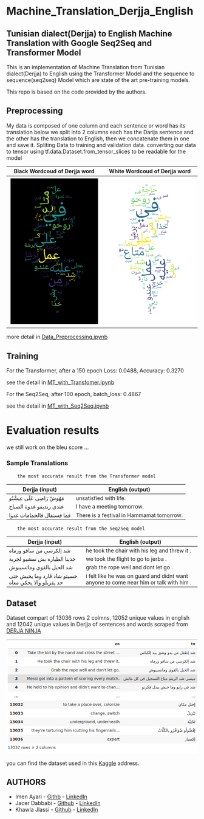 # Machine_Translation_Derjja_English
## Tunisian dialect(Derjja) to English Machine Translation with Google Seq2Seq and Transformer Model

This is an implementation of Machine Translation from Tunisian dialect(Derjja) to English using the Transformer Model and the sequence to sequence(seq2seq) Model which are state of the art pre-training models.

This repo is based on the code provided by the authors.

## Preprocessing

My data is composed of one column and each sentence or word has its translation below we split into 2 columns each has the Darija sentence and the other has the translation to English, then we concatenate them in one and save it.
Spliting Data to training and validation data.
converting our data to tensor using tf.data.Dataset.from_tensor_slices to be readable for the model 

| Black Wordcoud of Derjja word     | White Wordcoud of Derjja word     |
|------------|-------------|
| ![Splashscreen](https://github.com/jlassi1/Machine_Translation_Derjja_English/blob/main/asset/black_tunis.png)      | ![Splashscreen](https://github.com/jlassi1/Machine_Translation_Derjja_English/blob/main/asset/white_tunis.png)      |

more detail in [Data_Preprocessing.ipynb](https://github.com/jlassi1/Machine_Translation_Derjja_English/blob/main/models/Data_Preprocessing.ipynb)

## Training

For the Transformer, after a 150 epoch Loss: 0.0488, Accuracy: 0.3270

see the detail in [MT_with_Transfomer.ipynb](https://github.com/jlassi1/Machine_Translation_Derjja_English/blob/main/models/MT_with_Transfomer.ipynb)


For the Seq2Seq, after 100 epoch, batch_loss: 0.4867

see the detail in [MT_with_Seq2Seq.ipynb](https://github.com/jlassi1/Machine_Translation_Derjja_English/blob/main/models/MT_with_Seq2Seq.ipynb)

# Evaluation results

we still work on the bleu score ...

### Sample Translations
        the most accurate result from the Transformer model


Derjja (input)| English (output)
--- | --- |
مَهُوشْ رَاضِي عَلَى عِيشْتُو | unsatisfied with life.
عندي رنديفو غدوة الصباح | I have a meeting tomorrow.
فما فستفال فالحمامات غدوا | There is a festival in Hammamat tomorrow.

        the most accurate result from the Seq2Seq model

Derjja (input)| English (output)
--- | --- |
 شد إلكرسي من ساقو ورماه | he took the chair with his leg and threw it .
 خذينا الطيارة بش نمشيو لجربة | we took the flight to go to jerba .
 شد الحبل بالقوي وماتسيبوش | grab the rope well and dont let go .
 حسيتو شاد ڨارد وما يحبش حتى حد يقربلو والا يحكي معاه | i felt like he was on guard and didnt want anyone to come near him or talk with him .



## Dataset 

Dataset compart of 13036 rows 2 colmns, 12052 unique values in english and 12042 unique values in Derjja of sentences and words scraped from [DERJA NINJA](https://derja.ninja/)

![Splashscreen](https://github.com/jlassi1/Machine_Translation_Derjja_English/blob/main/asset/dataset_screenshot.png)

you can find the dataset used in this [Kaggle](https://www.kaggle.com/khawlajlassi/drejja-to-english) address. 

## AUTHORS
* Imen Ayari - [Githb](https://github.com/Immaannn2222)
             - [LinkedIn](https://www.linkedin.com/in/imene-ayari/  )
* Jacer Dabbabi - [Github](https://github.com/jaycer95)
             - [LinkedIn](https://www.linkedin.com/in/jacer-dabbabi-a1519a1a1/)
* Khawla Jlassi - [Github](https://github.com/jlassi1)
             - [LinkedIn](https://www.linkedin.com/in/khawla-jlassi/)

